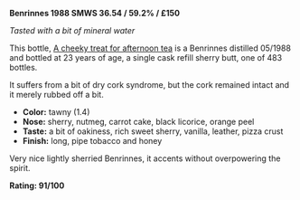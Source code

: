 **Benrinnes 1988 SMWS 36.54 / 59.2% / £150**

*Tasted with a bit of mineral water*

This bottle, [A cheeky treat for afternoon tea](https://www.whiskybase.com/whiskies/whisky/28393/benrinnes-1988-smws-3654) is a Benrinnes distilled 05/1988 and bottled at 23 years of age, a single cask refill sherry butt, one of 483 bottles. 

It suffers from a bit of dry cork syndrome, but the cork remained intact and it merely rubbed off a bit.

* **Color:** tawny (1.4)
* **Nose:** sherry, nutmeg, carrot cake, black licorice, orange peel 
* **Taste:** a bit of oakiness, rich sweet sherry, vanilla, leather, pizza crust
* **Finish:** long, pipe tobacco and honey

Very nice lightly sherried Benrinnes, it accents without overpowering the spirit.

**Rating: 91/100**